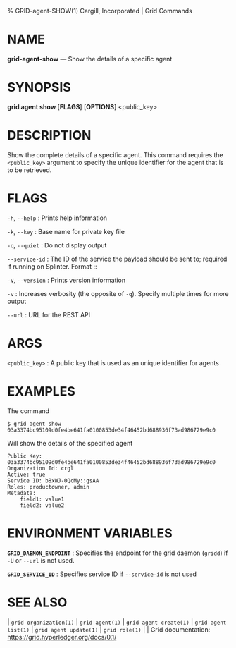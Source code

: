 % GRID-agent-SHOW(1) Cargill, Incorporated | Grid Commands

<!--
  Copyright 2018-2020 Cargill Incorporated
  Licensed under Creative Commons Attribution 4.0 International License
  https://creativecommons.org/licenses/by/4.0/
-->

# NAME

**grid-agent-show** — Show the details of a specific agent

# SYNOPSIS

**grid agent show** \[**FLAGS**\] \[**OPTIONS**\] <public_key>

# DESCRIPTION

Show the complete details of a specific agent. This command requires the
`<public_key>` argument to specify the unique identifier for the agent that is to be retrieved.

# FLAGS

`-h`, `--help`
: Prints help information

`-k`, `--key`
: Base name for private key file

`-q`, `--quiet`
: Do not display output

`--service-id`
: The ID of the service the payload should be sent to; required if running on
Splinter. Format <circuit-id>::<service-id>

`-V`, `--version`
: Prints version information

`-v`
: Increases verbosity (the opposite of `-q`). Specify multiple times for more
output

`--url`
: URL for the REST API

# ARGS

`<public_key>`
: A public key that is used as an unique identifier for agents

# EXAMPLES

The command

```
$ grid agent show 03a3374bc95109d0fe4be641fa0100853de34f46452bd688936f73ad986729e9c0
```

Will show the details of the specified agent

```
Public Key: 03a3374bc95109d0fe4be641fa0100853de34f46452bd688936f73ad986729e9c0
Organization Id: crgl
Active: true
Service ID: b8xWJ-0QcMy::gsAA
Roles: productowner, admin
Metadata:
    field1: value1
    field2: value2
```

# ENVIRONMENT VARIABLES

**`GRID_DAEMON_ENDPOINT`**
: Specifies the endpoint for the grid daemon (`gridd`)
if `-U` or `--url` is not used.

**`GRID_SERVICE_ID`**
: Specifies service ID if `--service-id` is not used

# SEE ALSO

| `grid organization(1)`
| `grid agent(1)`
| `grid agent create(1)`
| `grid agent list(1)`
| `grid agent update(1)`
| `grid role(1)`
|
| Grid documentation: https://grid.hyperledger.org/docs/0.1/
